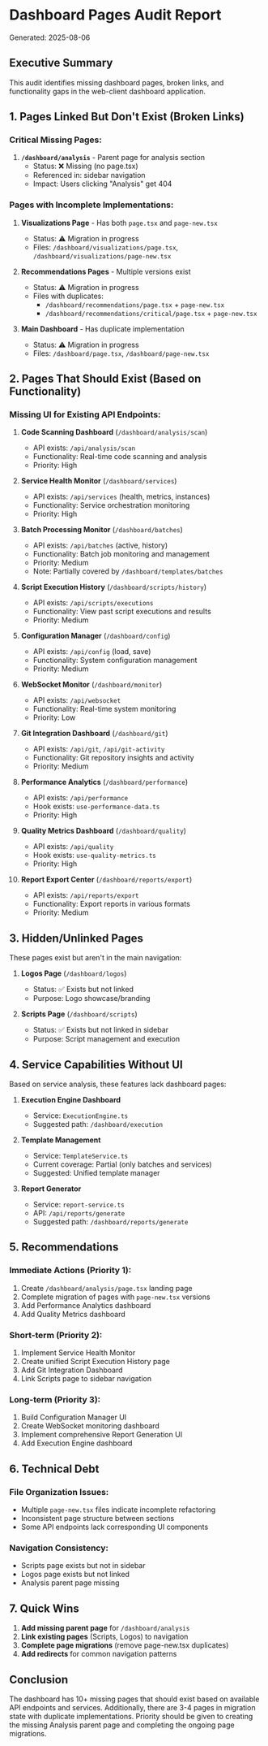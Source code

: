 # Dashboard Pages Audit Report
Generated: 2025-08-06

## Executive Summary
This audit identifies missing dashboard pages, broken links, and functionality gaps in the web-client dashboard application.

## 1. Pages Linked But Don't Exist (Broken Links)

### Critical Missing Pages:
1. **`/dashboard/analysis`** - Parent page for analysis section
   - Status: ❌ Missing (no page.tsx)
   - Referenced in: sidebar navigation
   - Impact: Users clicking "Analysis" get 404

### Pages with Incomplete Implementations:
1. **Visualizations Page** - Has both `page.tsx` and `page-new.tsx`
   - Status: ⚠️ Migration in progress
   - Files: `/dashboard/visualizations/page.tsx`, `/dashboard/visualizations/page-new.tsx`
   
2. **Recommendations Pages** - Multiple versions exist
   - Status: ⚠️ Migration in progress
   - Files with duplicates:
     - `/dashboard/recommendations/page.tsx` + `page-new.tsx`
     - `/dashboard/recommendations/critical/page.tsx` + `page-new.tsx`

3. **Main Dashboard** - Has duplicate implementation
   - Status: ⚠️ Migration in progress
   - Files: `/dashboard/page.tsx`, `/dashboard/page-new.tsx`

## 2. Pages That Should Exist (Based on Functionality)

### Missing UI for Existing API Endpoints:

1. **Code Scanning Dashboard** (`/dashboard/analysis/scan`)
   - API exists: `/api/analysis/scan`
   - Functionality: Real-time code scanning and analysis
   - Priority: High

2. **Service Health Monitor** (`/dashboard/services`)
   - API exists: `/api/services` (health, metrics, instances)
   - Functionality: Service orchestration monitoring
   - Priority: High

3. **Batch Processing Monitor** (`/dashboard/batches`)
   - API exists: `/api/batches` (active, history)
   - Functionality: Batch job monitoring and management
   - Priority: Medium
   - Note: Partially covered by `/dashboard/templates/batches`

4. **Script Execution History** (`/dashboard/scripts/history`)
   - API exists: `/api/scripts/executions`
   - Functionality: View past script executions and results
   - Priority: Medium

5. **Configuration Manager** (`/dashboard/config`)
   - API exists: `/api/config` (load, save)
   - Functionality: System configuration management
   - Priority: Medium

6. **WebSocket Monitor** (`/dashboard/monitor`)
   - API exists: `/api/websocket`
   - Functionality: Real-time system monitoring
   - Priority: Low

7. **Git Integration Dashboard** (`/dashboard/git`)
   - API exists: `/api/git`, `/api/git-activity`
   - Functionality: Git repository insights and activity
   - Priority: Medium

8. **Performance Analytics** (`/dashboard/performance`)
   - API exists: `/api/performance`
   - Hook exists: `use-performance-data.ts`
   - Priority: High

9. **Quality Metrics Dashboard** (`/dashboard/quality`)
   - API exists: `/api/quality`
   - Hook exists: `use-quality-metrics.ts`
   - Priority: High

10. **Report Export Center** (`/dashboard/reports/export`)
    - API exists: `/api/reports/export`
    - Functionality: Export reports in various formats
    - Priority: Medium

## 3. Hidden/Unlinked Pages

These pages exist but aren't in the main navigation:

1. **Logos Page** (`/dashboard/logos`)
   - Status: ✅ Exists but not linked
   - Purpose: Logo showcase/branding

2. **Scripts Page** (`/dashboard/scripts`)
   - Status: ✅ Exists but not linked in sidebar
   - Purpose: Script management and execution

## 4. Service Capabilities Without UI

Based on service analysis, these features lack dashboard pages:

1. **Execution Engine Dashboard**
   - Service: `ExecutionEngine.ts`
   - Suggested path: `/dashboard/execution`

2. **Template Management**
   - Service: `TemplateService.ts`
   - Current coverage: Partial (only batches and services)
   - Suggested: Unified template manager

3. **Report Generator**
   - Service: `report-service.ts`
   - API: `/api/reports/generate`
   - Suggested path: `/dashboard/reports/generate`

## 5. Recommendations

### Immediate Actions (Priority 1):
1. Create `/dashboard/analysis/page.tsx` landing page
2. Complete migration of pages with `page-new.tsx` versions
3. Add Performance Analytics dashboard
4. Add Quality Metrics dashboard

### Short-term (Priority 2):
1. Implement Service Health Monitor
2. Create unified Script Execution History page
3. Add Git Integration Dashboard
4. Link Scripts page to sidebar navigation

### Long-term (Priority 3):
1. Build Configuration Manager UI
2. Create WebSocket monitoring dashboard
3. Implement comprehensive Report Generation UI
4. Add Execution Engine dashboard

## 6. Technical Debt

### File Organization Issues:
- Multiple `page-new.tsx` files indicate incomplete refactoring
- Inconsistent page structure between sections
- Some API endpoints lack corresponding UI components

### Navigation Consistency:
- Scripts page exists but not in sidebar
- Logos page exists but not linked
- Analysis parent page missing

## 7. Quick Wins

1. **Add missing parent page** for `/dashboard/analysis`
2. **Link existing pages** (Scripts, Logos) to navigation
3. **Complete page migrations** (remove page-new.tsx duplicates)
4. **Add redirects** for common navigation patterns

## Conclusion

The dashboard has 10+ missing pages that should exist based on available API endpoints and services. Additionally, there are 3-4 pages in migration state with duplicate implementations. Priority should be given to creating the missing Analysis parent page and completing the ongoing page migrations.